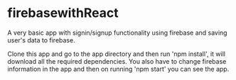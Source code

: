 # firebasewithReact
A very basic app with signin/signup functionality using firebase and saving user's data to firebase.

Clone this app and go to the app directory and then run 'npm install', it will download all the required dependencies. You also have to change firebase information in the app and then on running 'npm start' you can see the app.
